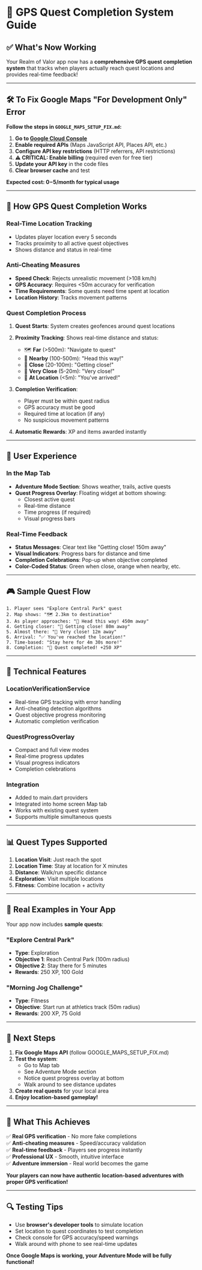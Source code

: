 # 🎯 GPS Quest Completion System Guide

## ✅ **What's Now Working**

Your Realm of Valor app now has a **comprehensive GPS quest completion system** that tracks when players actually reach quest locations and provides real-time feedback!

---

## 🛠️ **To Fix Google Maps "For Development Only" Error**

**Follow the steps in `GOOGLE_MAPS_SETUP_FIX.md`:**

1. **Go to [Google Cloud Console](https://console.cloud.google.com/)**
2. **Enable required APIs** (Maps JavaScript API, Places API, etc.)
3. **Configure API key restrictions** (HTTP referrers, API restrictions)
4. **⚠️ CRITICAL: Enable billing** (required even for free tier)
5. **Update your API key** in the code files
6. **Clear browser cache** and test

**Expected cost: $0-$5/month for typical usage**

---

## 🎯 **How GPS Quest Completion Works**

### **Real-Time Location Tracking**
- Updates player location every 5 seconds
- Tracks proximity to all active quest objectives
- Shows distance and status in real-time

### **Anti-Cheating Measures**
- **Speed Check**: Rejects unrealistic movement (>108 km/h)
- **GPS Accuracy**: Requires <50m accuracy for verification
- **Time Requirements**: Some quests need time spent at location
- **Location History**: Tracks movement patterns

### **Quest Completion Process**

1. **Quest Starts**: System creates geofences around quest locations
2. **Proximity Tracking**: Shows real-time distance and status:
   - 🗺️ **Far** (>500m): "Navigate to quest"
   - 🚶 **Nearby** (100-500m): "Head this way!"
   - 📍 **Close** (20-100m): "Getting close!"
   - 🎯 **Very Close** (5-20m): "Very close!"
   - 📍 **At Location** (<5m): "You've arrived!"

3. **Completion Verification**: 
   - Player must be within quest radius
   - GPS accuracy must be good
   - Required time at location (if any)
   - No suspicious movement patterns

4. **Automatic Rewards**: XP and items awarded instantly

---

## 📱 **User Experience**

### **In the Map Tab**
- **Adventure Mode Section**: Shows weather, trails, active quests
- **Quest Progress Overlay**: Floating widget at bottom showing:
  - Closest active quest
  - Real-time distance
  - Time progress (if required)
  - Visual progress bars

### **Real-Time Feedback**
- **Status Messages**: Clear text like "Getting close! 150m away"
- **Visual Indicators**: Progress bars for distance and time
- **Completion Celebrations**: Pop-up when objective completed
- **Color-Coded Status**: Green when close, orange when nearby, etc.

---

## 🎮 **Sample Quest Flow**

```
1. Player sees "Explore Central Park" quest
2. Map shows: "🗺️ 2.3km to destination"
3. As player approaches: "🚶 Head this way! 450m away"
4. Getting closer: "📍 Getting close! 80m away"
5. Almost there: "🎯 Very close! 12m away"
6. Arrival: "✅ You've reached the location!"
7. Time-based: "Stay here for 4m 30s more!"
8. Completion: "🎉 Quest completed! +250 XP"
```

---

## 🔧 **Technical Features**

### **LocationVerificationService**
- Real-time GPS tracking with error handling
- Anti-cheating detection algorithms
- Quest objective progress monitoring
- Automatic completion verification

### **QuestProgressOverlay**
- Compact and full view modes
- Real-time progress updates
- Visual progress indicators
- Completion celebrations

### **Integration**
- Added to main.dart providers
- Integrated into home screen Map tab
- Works with existing quest system
- Supports multiple simultaneous quests

---

## 📊 **Quest Types Supported**

1. **Location Visit**: Just reach the spot
2. **Location Time**: Stay at location for X minutes
3. **Distance**: Walk/run specific distance
4. **Exploration**: Visit multiple locations
5. **Fitness**: Combine location + activity

---

## 🎯 **Real Examples in Your App**

Your app now includes **sample quests**:

### **"Explore Central Park"**
- **Type**: Exploration
- **Objective 1**: Reach Central Park (100m radius)
- **Objective 2**: Stay there for 5 minutes
- **Rewards**: 250 XP, 100 Gold

### **"Morning Jog Challenge"**
- **Type**: Fitness
- **Objective**: Start run at athletics track (50m radius)
- **Rewards**: 200 XP, 75 Gold

---

## 🚀 **Next Steps**

1. **Fix Google Maps API** (follow GOOGLE_MAPS_SETUP_FIX.md)
2. **Test the system**:
   - Go to Map tab
   - See Adventure Mode section
   - Notice quest progress overlay at bottom
   - Walk around to see distance updates
3. **Create real quests** for your local area
4. **Enjoy location-based gameplay!**

---

## 🎉 **What This Achieves**

✅ **Real GPS verification** - No more fake completions  
✅ **Anti-cheating measures** - Speed/accuracy validation  
✅ **Real-time feedback** - Players see progress instantly  
✅ **Professional UX** - Smooth, intuitive interface  
✅ **Adventure immersion** - Real world becomes the game  

**Your players can now have authentic location-based adventures with proper GPS verification!**

---

## 🔍 **Testing Tips**

- Use **browser's developer tools** to simulate location
- Set location to quest coordinates to test completion
- Check console for GPS accuracy/speed warnings
- Walk around with phone to see real-time updates

**Once Google Maps is working, your Adventure Mode will be fully functional!** 
